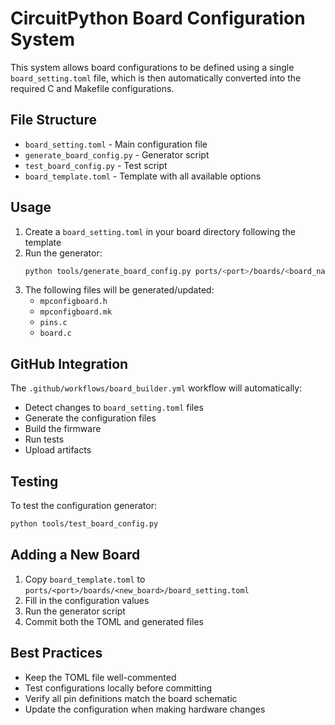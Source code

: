 # CircuitPython Board Configuration System

This system allows board configurations to be defined using a single `board_setting.toml` file,
which is then automatically converted into the required C and Makefile configurations.

## File Structure

- `board_setting.toml` - Main configuration file
- `generate_board_config.py` - Generator script
- `test_board_config.py` - Test script
- `board_template.toml` - Template with all available options

## Usage

1. Create a `board_setting.toml` in your board directory following the template
2. Run the generator:
   ```bash
   python tools/generate_board_config.py ports/<port>/boards/<board_name>
   ```
3. The following files will be generated/updated:
   - `mpconfigboard.h`
   - `mpconfigboard.mk`
   - `pins.c`
   - `board.c`

## GitHub Integration

The `.github/workflows/board_builder.yml` workflow will automatically:
- Detect changes to `board_setting.toml` files
- Generate the configuration files
- Build the firmware
- Run tests
- Upload artifacts

## Testing

To test the configuration generator:
```bash
python tools/test_board_config.py
```

## Adding a New Board

1. Copy `board_template.toml` to `ports/<port>/boards/<new_board>/board_setting.toml`
2. Fill in the configuration values
3. Run the generator script
4. Commit both the TOML and generated files

## Best Practices

- Keep the TOML file well-commented
- Test configurations locally before committing
- Verify all pin definitions match the board schematic
- Update the configuration when making hardware changes